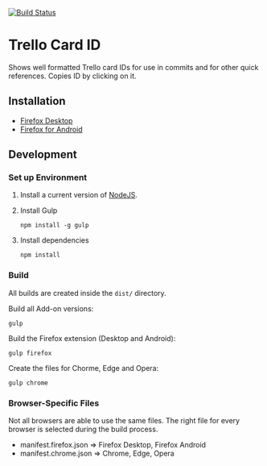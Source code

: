 [![Build Status](https://travis-ci.org/alex-pl/trello-card-id.svg?branch=master)](https://travis-ci.org/alex-pl/trello-card-id)

# Trello Card ID

Shows well formatted Trello card IDs for use in commits and for other quick references. Copies ID by clicking on it.


## Installation
* [Firefox Desktop](https://addons.mozilla.org/firefox/addon/trello-card-id/)
* [Firefox for Android](https://addons.mozilla.org/android/addon/trello-card-id/)


## Development

### Set up Environment

1.  Install a current version of [NodeJS](https://nodejs.org/en/download/).
2.  Install Gulp

    ```Shell
    npm install -g gulp
    ```
3. Install dependencies

    ```Shell
    npm install
    ```

### Build

All builds are created inside the `dist/` directory.

Build all Add-on versions:
```Shell
gulp
```

Build the Firefox extension (Desktop and Android):
```Shell
gulp firefox
```

Create the files for Chorme, Edge and Opera:
```Shell
gulp chrome
```


### Browser-Specific Files

Not all browsers are able to use the same files.
The right file for every browser is selected during the build process.

* manifest.firefox.json => Firefox Desktop, Firefox Android
* manifest.chrome.json => Chrome, Edge, Opera
